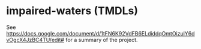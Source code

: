 # impaired-waters (TMDLs)
See https://docs.google.com/document/d/1tFN6K92VdFB6ELdiddqOmtOizulY6dvOgcX4JzBC4TU/edit# for a summary of the project.

